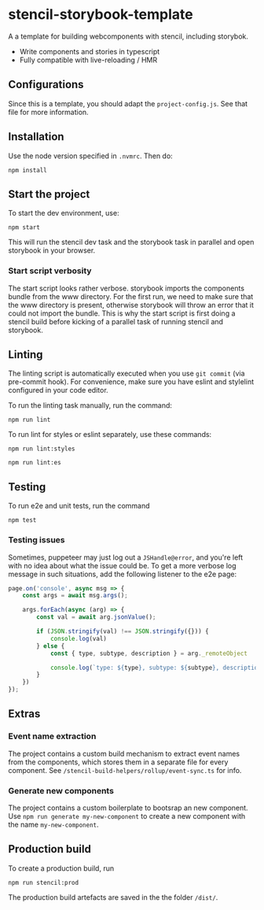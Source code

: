 # stencil-storybook-template

A a template for building webcomponents with stencil, including storybok.

- Write components and stories in typescript
- Fully compatible with live-reloading / HMR

## Configurations

Since this is a template, you should adapt the `project-config.js`. See
that file for more information.

## Installation

Use the node version specified in `.nvmrc`. Then do:

```
npm install
```

## Start the project

To start the dev environment, use:

```
npm start
```

This will run the stencil dev task and the storybook task in parallel and open storybook in your browser.

### Start script verbosity

The start script looks rather verbose. storybook imports the components bundle from the www directory. For the first run, we need to make sure that the www directory is present, otherwise storybook will throw an error that it could not import the bundle. This is why the start script is first doing a stencil build before kicking of a parallel task of running stencil and storybook.

## Linting

The linting script is automatically executed when you use `git commit` (via pre-commit hook). For convenience, make sure you have eslint and stylelint configured in your code editor.

To run the linting task manually, run the command:

```
npm run lint
```

To run lint for styles or eslint separately, use these commands:

```
npm run lint:styles
```

```
npm run lint:es
```


## Testing

To run e2e and unit tests, run the command

```
npm test
```

### Testing issues

Sometimes, puppeteer may just log out a `JSHandle@error`, and you're left with no idea about what the issue could be. To get a more verbose log message in such situations, add the following listener to the e2e page:
```javascript
page.on('console', async msg => {
	const args = await msg.args();

	args.forEach(async (arg) => {
		const val = await arg.jsonValue();

		if (JSON.stringify(val) !== JSON.stringify({})) {
			console.log(val)
		} else {
			const { type, subtype, description } = arg._remoteObject

			console.log(`type: ${type}, subtype: ${subtype}, description:\n ${description}`)
		}
	})
});
```

## Extras

### Event name extraction

The project contains a custom build mechanism to extract event names from the components, which stores them in a separate file for every component. See `/stencil-build-helpers/rollup/event-sync.ts` for info.

### Generate new components

The project contains a custom boilerplate to bootsrap an new component. Use `npm run generate my-new-component` to create a new component with the name `my-new-component`.

## Production build

To create a production build, run

```
npm run stencil:prod
```

The production build artefacts are saved in the the folder `/dist/`.

